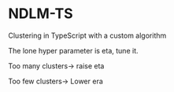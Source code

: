 # NDLM-TS
Clustering in TypeScript with a custom algorithm 


The lone hyper parameter is eta, tune it. 

Too many clusters-> raise eta

Too few clusters-> Lower era
